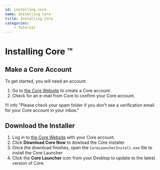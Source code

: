 ```yaml
---
id: installing_core
name: Installing Core
title: Installing Core
categories:
    - Tutorial
---
```


# Installing Core &trade;

## Make a Core Account

To get started, you will need an account.

1. Go to [the Core Website](https://www.coregames.com/register) to create a Core account.
2. Check for an e-mail from Core to confirm your Core account.

!!! info "Please check your spam folder if you don't see a verification email for your Core account in your inbox."

## Download the Installer

1. Log in to [the Core Website](https://www.coregames.com/register) with your Core account.
2. Click **Download Core Now** to dowload the Core installer
3. Once the download finishes, open the `CoreLauncherInstall.exe` file  to install the Core Launcher
4. Click the **Core Launcher** icon from your Desktop to update to the latest version of Core.
